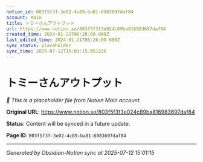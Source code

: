 ```yaml
---
notion_id: 803f5f3f-3e02-4c89-ba81-6983697daf84
account: Main
title: トミーさんアウトプット
url: https://www.notion.so/803f5f3f3e024c89ba816983697daf84
created_time: 2024-01-21T06:20:00.000Z
last_edited_time: 2024-01-21T06:26:00.000Z
sync_status: placeholder
sync_time: 2025-07-12T15:01:15.051226
---
```


# トミーさんアウトプット

*🔄 This is a placeholder file from Notion Main account.*

**Original URL**: https://www.notion.so/803f5f3f3e024c89ba816983697daf84

**Status**: Content will be synced in a future update.

**Page ID**: `803f5f3f-3e02-4c89-ba81-6983697daf84`

---

*Generated by Obsidian-Notion sync at 2025-07-12 15:01:15*
